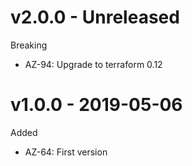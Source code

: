 # v2.0.0 - Unreleased


Breaking
  * AZ-94: Upgrade to terraform 0.12
  
# v1.0.0 - 2019-05-06

Added
  * AZ-64: First version
